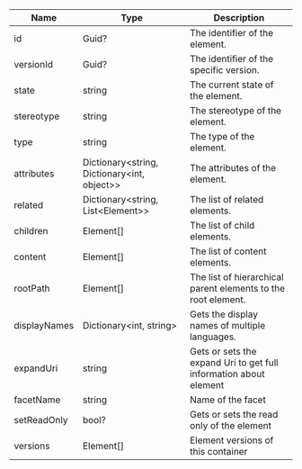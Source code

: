 | Name | Type | Description |
|---|---|---|
| id | Guid? | The identifier of the element. |
| versionId | Guid? | The identifier of the specific version. |
| state | string | The current state of the element. |
| stereotype | string | The stereotype of the element. |
| type | string | The type of the element. |
| attributes | Dictionary&lt;string, Dictionary&lt;int, object&gt;&gt; | The attributes of the element. |
| related | Dictionary&lt;string, List&lt;Element&gt;&gt; | The list of related elements. |
| children | Element[] | The list of child elements. |
| content | Element[] | The list of content elements. |
| rootPath | Element[] | The list of hierarchical parent elements to the root element. |
| displayNames | Dictionary&lt;int, string&gt; | Gets the display names of multiple languages. |
| expandUri | string | Gets or sets the expand Uri to get full information about element |
| facetName | string | Name of the facet |
| setReadOnly | bool? | Gets or sets the read only of the element |
| versions | Element[] | Element versions of this container |